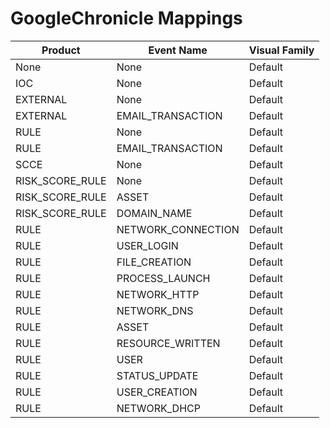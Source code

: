 # GoogleChronicle Mappings
|Product|Event Name|Visual Family|
|-------|----------|-------------|
|None|None|Default|
|IOC|None|Default|
|EXTERNAL|None|Default|
|EXTERNAL|EMAIL_TRANSACTION|Default|
|RULE|None|Default|
|RULE|EMAIL_TRANSACTION|Default|
|SCCE|None|Default|
|RISK_SCORE_RULE|None|Default|
|RISK_SCORE_RULE|ASSET|Default|
|RISK_SCORE_RULE|DOMAIN_NAME|Default|
|RULE|NETWORK_CONNECTION|Default|
|RULE|USER_LOGIN|Default|
|RULE|FILE_CREATION|Default|
|RULE|PROCESS_LAUNCH|Default|
|RULE|NETWORK_HTTP|Default|
|RULE|NETWORK_DNS|Default|
|RULE|ASSET|Default|
|RULE|RESOURCE_WRITTEN|Default|
|RULE|USER|Default|
|RULE|STATUS_UPDATE|Default|
|RULE|USER_CREATION|Default|
|RULE|NETWORK_DHCP|Default|

